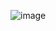 ![image](https://github.com/MingyuTheAnalyst/Power-BI-Data-Analyst-Certificate/assets/88122148/44bf6c28-b7f4-4107-8869-9493a4e9ef88)
